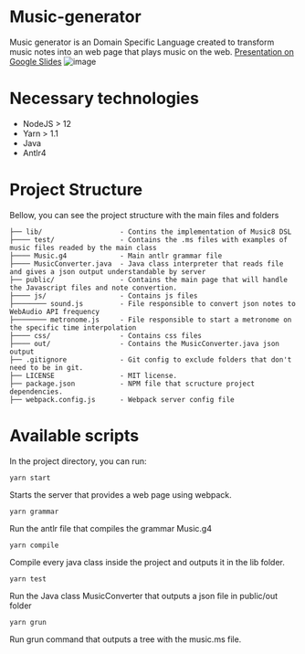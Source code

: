 # Music-generator

Music generator is an Domain Specific Language created to transform music notes into an web page that plays music on the web.
[Presentation on Google Slides](https://docs.google.com/presentation/d/1FSa63DYFZa4RZcPhSkI2GpE92l42VZYLojmlQgFjtdY/edit?usp=sharing)
![image](https://user-images.githubusercontent.com/31252524/108441796-a9f1e400-7234-11eb-9265-910d66e29d6a.png)


# Necessary technologies

- NodeJS > 12
- Yarn > 1.1
- Java
- Antlr4

# Project Structure

Bellow, you can see the project structure with the main files and folders

```
├── lib/                   - Contins the implementation of Music8 DSL
├──── test/                - Contains the .ms files with examples of music files readed by the main class
├──── Music.g4             - Main antlr grammar file
├──── MusicConverter.java  - Java class interpreter that reads file and gives a json output understandable by server
├── public/                - Contains the main page that will handle the Javascript files and note convertion.
├──── js/                  - Contains js files
├──────── sound.js         - File responsible to convert json notes to WebAudio API frequency
├──────── metronome.js     - File responsible to start a metronome on the specific time interpolation
├──── css/                 - Contains css files
├──── out/                 - Contains the MusicConverter.java json output
├── .gitignore             - Git config to exclude folders that don't need to be in git.
├── LICENSE                - MIT license.
├── package.json           - NPM file that scructure project dependencies.
├── webpack.config.js      - Webpack server config file
```

# Available scripts

In the project directory, you can run:

```console
yarn start
```

Starts the server that provides a web page using webpack.

```console
yarn grammar
```

Run the antlr file that compiles the grammar Music.g4

```console
yarn compile
```

Compile every java class inside the project and outputs it in the lib folder.

```console
yarn test
```

Run the Java class MusicConverter that outputs a json file in public/out folder

```console
yarn grun
```

Run grun command that outputs a tree with the music.ms file.
